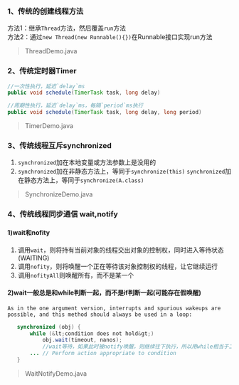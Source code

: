 
### 1、传统的创建线程方法

方法1：继承`Thread`方法，然后覆盖`run`方法  
方法2：通过`new Thread(new Runnable(){})`在Runnable接口实现run方法

> ThreadDemo.java

### 2、传统定时器Timer


```java
//一次性执行，延迟`delay`ms 
public void schedule(TimerTask task, long delay)
```

```java
//周期性执行，延迟`delay`ms，每隔`period`ms执行 
public void schedule(TimerTask task, long delay, long period)
```

> TimerDemo.java

### 3、传统线程互斥synchronized

1. `synchronized`加在本地变量或方法参数上是没用的
2. `synchronized`加在非静态方法上，等同于`synchronize(this)`
   `synchronized`加在静态方法上，等同于`synchronize(A.class)`

> SynchronizeDemo.java

### 4、传统线程同步通信 wait,notify

#### 1)wait和nofity
1. 调用`wait`，则将持有当前对象的线程交出对象的控制权，同时进入等待状态(WAITING)
2. 调用`nofity`，则将唤醒一个正在等待该对象控制权的线程，让它继续运行
3. 调用`nofityAll`则唤醒所有，而不是某一个

#### 2)wait一般总是和while判断一起，而不是if判断一起(可能存在假唤醒)
```
As in the one argument version, interrupts and spurious wakeups are
possible, and this method should always be used in a loop:
```
```java
   synchronized (obj) {
       while (&lt;condition does not hold&gt;)
           obj.wait(timeout, nanos);
           //wait等待，如果此时被notify唤醒，则继续往下执行，所以用while相当于二次检查条件是否满足
       ... // Perform action appropriate to condition
   }
```

> WaitNotifyDemo.java



